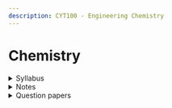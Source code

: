 ```yaml
---
description: CYT100 - Engineering Chemistry
---
```


# Chemistry

<details>

<summary>Syllabus</summary>

[CYT100](https://drive.google.com/file/d/1YPUGNlEYcuvLaMUMzO-xAZ_eUMt1NWmu/view?usp=drive_link)&#x20;

</details>

<details>

<summary>Notes</summary>

[Chemistry Notes](https://drive.google.com/drive/folders/1Fle0bgc90--9wx5-za3SiXtsSFQG_Lkp?usp=drive_link)

</details>

<details>

<summary>Question papers</summary>

[Chemistry University Question Papers](https://drive.google.com/drive/folders/1ddWjZaTRIMbayWU9t_F-gR3fe_iRKNiA?usp=drive_link)

</details>
